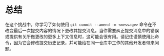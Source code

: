 # 总结

在这个挑战中，你学习了如何使用 `git commit --amend -m <message>` 命令在不改变最后一次提交内容的情况下更改其提交消息。当你需要纠正提交消息中的错误或提供有关所做更改的更多上下文信息时，这可能会很有用。请记住谨慎使用此命令，因为它会修改提交历史记录，并可能给在同一仓库中工作的其他开发者带来问题。
